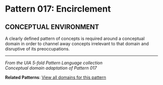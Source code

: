 # Pattern 017: Encirclement

## CONCEPTUAL ENVIRONMENT

A clearly defined pattern of concepts is required around a conceptual domain in order to channel away concepts irrelevant to that domain and disruptive of its preoccupations.

---

*From the UIA 5-fold Pattern Language collection*  
*Conceptual domain adaptation of Pattern 017*

**Related Patterns**: [View all domains for this pattern](../../UIA/md/T017%20Encirclement.md)
